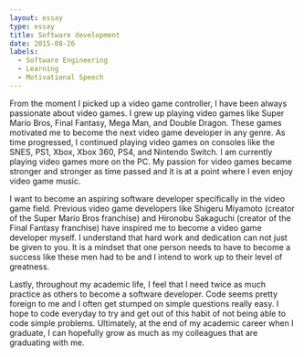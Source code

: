```yaml
---
layout: essay
type: essay
title: Software development
date: 2015-08-26
labels:
  - Software Engineering
  - Learning
  - Motivational Speech
---
```

From the moment I picked up a video game controller, I have been always passionate about video games. I grew up playing video games like Super Mario Bros, Final Fantasy, Mega Man, and Double Dragon. These games motivated me to become the next video game developer in any genre. As time progressed, I continued playing video games on consoles like the SNES, PS1, Xbox, Xbox 360, PS4, and Nintendo Switch. I am currently playing video games more on the PC. My passion for video games became stronger and stronger as time passed and it is at a point where I even enjoy video game music.

I want to become an aspiring software developer specifically in the video game field. Previous video game developers like Shigeru Miyamoto (creator of the Super Mario Bros franchise) and Hironobu Sakaguchi (creator of the Final Fantasy franchise) have inspired me to become a video game developer myself. I understand that hard work and dedication can not just be given to you. It is a mindset that one person needs to have to become a success like these men had to be and I intend to work up to their level of greatness. 

Lastly, throughout my academic life, I feel that I need twice as much practice as others to become a software developer.  Code seems pretty foreign to me and I often get stumped on simple questions really easy.  I hope to code everyday to try and get out of this habit of not being able to code simple problems.  Ultimately, at the end of my academic career when I graduate, I can hopefully grow as much as my colleagues that are graduating with me. 
